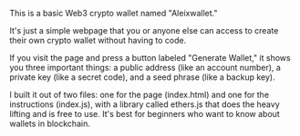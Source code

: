 This is a basic Web3 crypto wallet named "Aleixwallet." 

It's just a simple webpage that you or anyone else can access to create their own crypto wallet without having to code. 

If you visit the page and press a button labeled "Generate Wallet," it shows you three important things: a public address (like an account number), a private key (like a secret code), and a seed phrase (like a backup key).

I built it out of two files: one for the page (index.html) and one for the instructions (index.js), with a library called ethers.js that does the heavy lifting and is free to use. It's best for beginners who want to know about wallets in blockchain.
